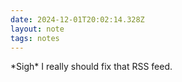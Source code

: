 ```yaml
---
date: 2024-12-01T20:02:14.328Z
layout: note
tags: notes
---
```

\*Sigh\* I really should fix that RSS feed.
